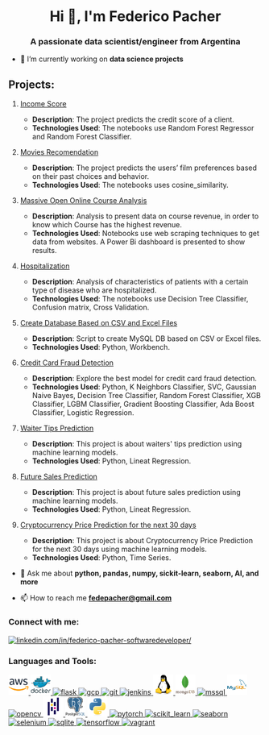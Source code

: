 <h1 align="center">Hi 👋, I'm Federico Pacher</h1>
<h3 align="center">A passionate data scientist/engineer from Argentina</h3>

- 🔭 I’m currently working on **data science projects**

## Projects:
1. [Income Score](https://github.com/fedepacher/CreditScoring-MOX)
     * **Description**: The project predicts the credit score of a client.
     * **Technologies Used**: The notebooks use Random Forest Regressor and Random Forest Classifier.
  
2. [Movies Recomendation](https://github.com/fedepacher/RecomendationML)
     * **Description**: The project predicts the users’ film preferences based on their past choices and behavior.
     * **Technologies Used**: The notebooks uses cosine_similarity.
  
3. [Massive Open Online Course Analysis](https://github.com/fedepacher/MOOCProject)
     * **Description**: Analysis to present data on course revenue, in order to know which Course has the highest revenue.
     * **Technologies Used**: Notebooks use web scraping techniques to get data from websites. A Power Bi dashboard is presented to show results.
  
4. [Hospitalization](https://github.com/fedepacher/Hospitalization-DS)
     * **Description**: Analysis of characteristics of patients with a certain type of disease who are hospitalized.
     * **Technologies Used**: The notebooks use Decision Tree Classifier, Confusion matrix, Cross Validation.
  
5. [Create Database Based on CSV and Excel Files](https://github.com/fedepacher/CreateMySQLwithCSV)
     * **Description**: Script to create MySQL DB based on CSV or Excel files.
     * **Technologies Used**: Python, Workbench.

6. [Credit Card Fraud Detection](https://github.com/fedepacher/Credit-Card-Detection-Fraud)
     * **Description**: Explore the best model for credit card fraud detection.
     * **Technologies Used**: Python, K Neighbors Classifier, SVC, Gaussian Naive Bayes, Decision Tree Classifier, Random Forest Classifier, XGB Classifier, LGBM Classifier,
       Gradient Boosting Classifier, Ada Boost Classifier, Logistic Regression.

7. [Waiter Tips Prediction](https://github.com/fedepacher/WaiterTipsPrediction)
     * **Description**: This project is about waiters' tips prediction using machine learning models.
     * **Technologies Used**: Python, Lineat Regression.
  
8. [Future Sales Prediction](https://github.com/fedepacher/FutureSalesPrediction)
     * **Description**: This project is about future sales prediction using machine learning models.
     * **Technologies Used**: Python, Lineat Regression.
  
9. [Cryptocurrency Price Prediction for the next 30 days](https://github.com/fedepacher/CriptocurrencyPricePrediction)
     * **Description**: This project is about Cryptocurrency Price Prediction for the next 30 days using machine learning models.
     * **Technologies Used**: Python, Time Series.

- 💬 Ask me about **python, pandas, numpy, sickit-learn, seaborn, AI, and more**

- 📫 How to reach me **fedepacher@gmail.com**

<h3 align="left">Connect with me:</h3>
<p align="left">
<a href="https://www.linkedin.com/in/federico-pacher-softwaredeveloper/" target="blank"><img align="center" src="https://raw.githubusercontent.com/rahuldkjain/github-profile-readme-generator/master/src/images/icons/Social/linked-in-alt.svg" alt="linkedin.com/in/federico-pacher-softwaredeveloper/" height="30" width="40" /></a>


<h3 align="left">Languages and Tools:</h3>
<p align="left"> <a href="https://aws.amazon.com" target="_blank" rel="noreferrer"> <img src="https://raw.githubusercontent.com/devicons/devicon/master/icons/amazonwebservices/amazonwebservices-original-wordmark.svg" alt="aws" width="40" height="40"/> </a> <a href="https://www.docker.com/" target="_blank" rel="noreferrer"> <img src="https://raw.githubusercontent.com/devicons/devicon/master/icons/docker/docker-original-wordmark.svg" alt="docker" width="40" height="40"/> </a> <a href="https://flask.palletsprojects.com/" target="_blank" rel="noreferrer"> <img src="https://www.vectorlogo.zone/logos/pocoo_flask/pocoo_flask-icon.svg" alt="flask" width="40" height="40"/> </a> <a href="https://cloud.google.com" target="_blank" rel="noreferrer"> <img src="https://www.vectorlogo.zone/logos/google_cloud/google_cloud-icon.svg" alt="gcp" width="40" height="40"/> </a> <a href="https://git-scm.com/" target="_blank" rel="noreferrer"> <img src="https://www.vectorlogo.zone/logos/git-scm/git-scm-icon.svg" alt="git" width="40" height="40"/> </a> <a href="https://www.jenkins.io" target="_blank" rel="noreferrer"> <img src="https://www.vectorlogo.zone/logos/jenkins/jenkins-icon.svg" alt="jenkins" width="40" height="40"/> </a> <a href="https://www.linux.org/" target="_blank" rel="noreferrer"> <img src="https://raw.githubusercontent.com/devicons/devicon/master/icons/linux/linux-original.svg" alt="linux" width="40" height="40"/> </a> <a href="https://www.mongodb.com/" target="_blank" rel="noreferrer"> <img src="https://raw.githubusercontent.com/devicons/devicon/master/icons/mongodb/mongodb-original-wordmark.svg" alt="mongodb" width="40" height="40"/> </a> <a href="https://www.microsoft.com/en-us/sql-server" target="_blank" rel="noreferrer"> <img src="https://www.svgrepo.com/show/303229/microsoft-sql-server-logo.svg" alt="mssql" width="40" height="40"/> </a> <a href="https://www.mysql.com/" target="_blank" rel="noreferrer"> <img src="https://raw.githubusercontent.com/devicons/devicon/master/icons/mysql/mysql-original-wordmark.svg" alt="mysql" width="40" height="40"/> </a> <a href="https://opencv.org/" target="_blank" rel="noreferrer"> <img src="https://www.vectorlogo.zone/logos/opencv/opencv-icon.svg" alt="opencv" width="40" height="40"/> </a> <a href="https://pandas.pydata.org/" target="_blank" rel="noreferrer"> <img src="https://raw.githubusercontent.com/devicons/devicon/2ae2a900d2f041da66e950e4d48052658d850630/icons/pandas/pandas-original.svg" alt="pandas" width="40" height="40"/> </a> <a href="https://www.postgresql.org" target="_blank" rel="noreferrer"> <img src="https://raw.githubusercontent.com/devicons/devicon/master/icons/postgresql/postgresql-original-wordmark.svg" alt="postgresql" width="40" height="40"/> </a> <a href="https://www.python.org" target="_blank" rel="noreferrer"> <img src="https://raw.githubusercontent.com/devicons/devicon/master/icons/python/python-original.svg" alt="python" width="40" height="40"/> </a> <a href="https://pytorch.org/" target="_blank" rel="noreferrer"> <img src="https://www.vectorlogo.zone/logos/pytorch/pytorch-icon.svg" alt="pytorch" width="40" height="40"/> </a> <a href="https://scikit-learn.org/" target="_blank" rel="noreferrer"> <img src="https://upload.wikimedia.org/wikipedia/commons/0/05/Scikit_learn_logo_small.svg" alt="scikit_learn" width="40" height="40"/> </a> <a href="https://seaborn.pydata.org/" target="_blank" rel="noreferrer"> <img src="https://seaborn.pydata.org/_images/logo-mark-lightbg.svg" alt="seaborn" width="40" height="40"/> </a> <a href="https://www.selenium.dev" target="_blank" rel="noreferrer"> <img src="https://raw.githubusercontent.com/detain/svg-logos/780f25886640cef088af994181646db2f6b1a3f8/svg/selenium-logo.svg" alt="selenium" width="40" height="40"/> </a> <a href="https://www.sqlite.org/" target="_blank" rel="noreferrer"> <img src="https://www.vectorlogo.zone/logos/sqlite/sqlite-icon.svg" alt="sqlite" width="40" height="40"/> </a> <a href="https://www.tensorflow.org" target="_blank" rel="noreferrer"> <img src="https://www.vectorlogo.zone/logos/tensorflow/tensorflow-icon.svg" alt="tensorflow" width="40" height="40"/> </a> <a href="https://www.vagrantup.com/" target="_blank" rel="noreferrer"> <img src="https://www.vectorlogo.zone/logos/vagrantup/vagrantup-icon.svg" alt="vagrant" width="40" height="40"/> </a> </p>
